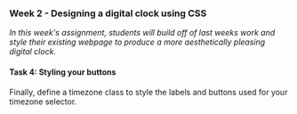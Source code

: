 ### Week 2 - Designing a digital clock using CSS

*In this week's assignment, students will build off of last weeks work and style their existing webpage to produce a more aesthetically pleasing digital clock.*

#### Task 4: Styling your buttons 

Finally, define a timezone class to style the labels and buttons used for your timezone selector.